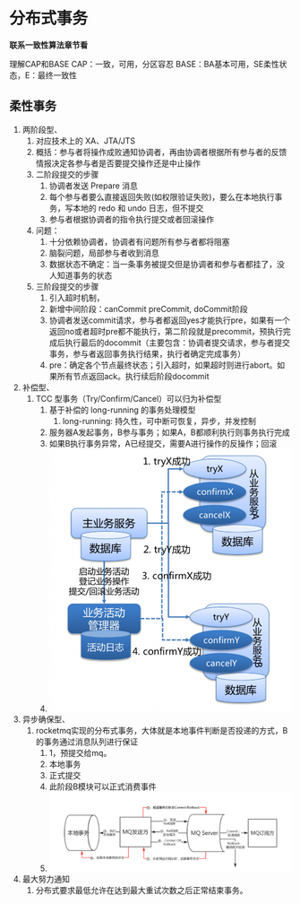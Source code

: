 # 分布式事务

**联系一致性算法章节看**

理解CAP和BASE
CAP：一致，可用，分区容忍
BASE：BA基本可用，SE柔性状态，E：最终一致性

## 柔性事务

1. 两阶段型、
   1. 对应技术上的 XA、JTA/JTS
   2. 概括：参与者将操作成败通知协调者，再由协调者根据所有参与者的反馈情报决定各参与者是否要提交操作还是中止操作
   3. 二阶段提交的步骤
      1. 协调者发送 Prepare 消息
      2. 每个参与者要么直接返回失败(如权限验证失败)，要么在本地执行事务，写本地的 redo 和 undo 日志，但不提交
      3. 参与者根据协调者的指令执行提交或者回滚操作
   4. 问题：
      1. 十分依赖协调者，协调者有问题所有参与者都将阻塞
      2. 脑裂问题，局部参与者收到消息
      3. 数据状态不确定：当一条事务被提交但是协调者和参与者都挂了，没人知道事务的状态
   5. 三阶段提交的步骤
      1. 引入超时机制，
      2. 新增中间阶段：canCommit preCommit, doCommit阶段
      3. 协调者发送commit请求，参与者都返回yes才能执行pre，如果有一个返回no或者超时pre都不能执行，第二阶段就是precommit，预执行完成后执行最后的docommit（主要包含：协调者提交请求，参与者提交事务，参与者返回事务执行结果，执行者确定完成事务）
      4. pre：确定各个节点最终状态；引入超时，如果超时则进行abort。如果所有节点返回ack。执行续后阶段docommit
2. 补偿型、
   1. TCC 型事务（Try/Confirm/Cancel）可以归为补偿型
      1. 基于补偿的 long-running 的事务处理模型
         1. long-running: 持久性，可中断可恢复，异步，并发控制
      2. 服务器A发起事务，B参与事务；如果A，B都顺利执行则事务执行完成
      3. 如果B执行事务异常，A已经提交，需要A进行操作的反操作；回滚
      4. ![](/技术学习流程/pic/2023-07-06-09-47-56.png)
3. 异步确保型、
   1. rocketmq实现的分布式事务，大体就是本地事件判断是否投递的方式，B的事务通过消息队列进行保证
      1. 1，预提交给mq。
      2. 本地事务
      3. 正式提交
      4. 此阶段B模块可以正式消费事件
      5. ![](/技术学习流程/pic/2023-07-06-09-51-27.png)
4. 最大努力通知
   1. 分布式要求最低允许在达到最大重试次数之后正常结束事务。
